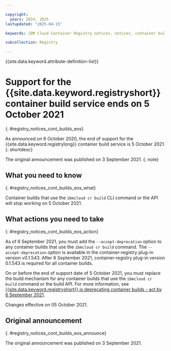 ```yaml
---

copyright:
  years: 2024, 2025
lastupdated: "2025-04-15"

keywords: IBM Cloud Container Registry notices, notices, container builds, end of support, eos, ibmcloud cr build

subcollection: Registry

---
```


{{site.data.keyword.attribute-definition-list}}

# Support for the {{site.data.keyword.registryshort}} container build service ends on 5 October 2021
{: #registry_notices_cont_builds_eos}

As announced on 6 October 2020, the end of support for the {{site.data.keyword.registrylong}} container build service is 5 October 2021.
{: shortdesc}

The original announcement was published on 3 September 2021.
{: note}

## What you need to know
{: #registry_notices_cont_builds_eos_what}

Container builds that use the `ibmcloud cr build` CLI command or the API will stop working on 5 October 2021.

## What actions you need to take
{: #registry_notices_cont_builds_eos_action}

As of 6 September 2021, you must add the `--accept-deprecation` option to any container builds that use the `ibmcloud cr build` command. The `--accept-deprecation` option is available in the container-registry plug-in version v0.1.543. After 6 September 2021, container-registry plug-in version 0.1.543 is required for all container builds.

On or before the end of support date of 5 October 2021, you must replace the build mechanism for any container builds that use the `ibmcloud cr build` command or the build API. For more information, see [{{site.data.keyword.registryshort}} is deprecating container builds - act by 6 September 2021](/docs/Registry?topic=Registry-registry_notices_container_builds).

Changes effective on 05 October 2021.

## Original announcement
{: #registry_notices_cont_builds_eos_announce}

The original announcement was published on 3 September 2021.
